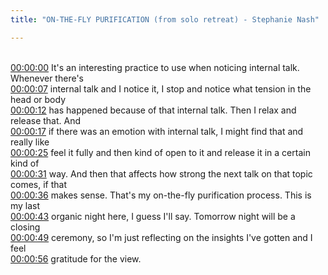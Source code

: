 ```yaml
---
title: "ON-THE-FLY PURIFICATION (from solo retreat) - Stephanie Nash"

---
```

<br>[00:00:00](https://www.youtube.com/watch?v=yAZelaVxAXQ&t=0)   It's an interesting practice to use when noticing internal talk. Whenever there's 
<br>[00:00:07](https://www.youtube.com/watch?v=yAZelaVxAXQ&t=7)   internal talk and I notice it, I stop and notice what tension in the head or body 
<br>[00:00:12](https://www.youtube.com/watch?v=yAZelaVxAXQ&t=12)   has happened because of that internal talk. Then I relax and release that. And 
<br>[00:00:17](https://www.youtube.com/watch?v=yAZelaVxAXQ&t=17)   if there was an emotion with internal talk, I might find that and really like 
<br>[00:00:25](https://www.youtube.com/watch?v=yAZelaVxAXQ&t=25)   feel it fully and then kind of open to it and release it in a certain kind of 
<br>[00:00:31](https://www.youtube.com/watch?v=yAZelaVxAXQ&t=31)   way. And then that affects how strong the next talk on that topic comes, if that 
<br>[00:00:36](https://www.youtube.com/watch?v=yAZelaVxAXQ&t=36)   makes sense. That's my on-the-fly purification process. This is my last 
<br>[00:00:43](https://www.youtube.com/watch?v=yAZelaVxAXQ&t=43)   organic night here, I guess I'll say. Tomorrow night will be a closing 
<br>[00:00:49](https://www.youtube.com/watch?v=yAZelaVxAXQ&t=49)   ceremony, so I'm just reflecting on the insights I've gotten and I feel 
<br>[00:00:56](https://www.youtube.com/watch?v=yAZelaVxAXQ&t=56)   gratitude for the view. 
<br>